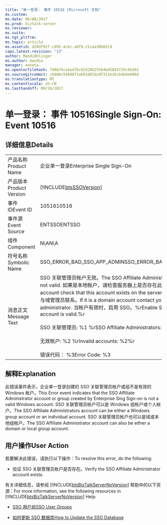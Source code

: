 ```yaml
---
title: "单一登录： 事件 10516 |Microsoft 文档"
ms.custom: 
ms.date: 06/08/2017
ms.prod: biztalk-server
ms.reviewer: 
ms.suite: 
ms.tgt_pltfrm: 
ms.topic: article
ms.assetid: d20df92f-c995-4cbc-a8f9-21cea30b82c9
caps.latest.revision: "13"
author: MandiOhlinger
ms.author: mandia
manager: anneta
ms.openlocfilehash: 7d0b74ca4a47bc62d28b25564bd5843729c56362
ms.sourcegitcommit: cb908c540d8f1a692d01dc8f313e16cb4b4e696d
ms.translationtype: MT
ms.contentlocale: zh-CN
ms.lasthandoff: 09/20/2017
---
```

# <a name="single-sign-on-event-10516"></a><span data-ttu-id="becd7-102">单一登录： 事件 10516</span><span class="sxs-lookup"><span data-stu-id="becd7-102">Single Sign-On: Event 10516</span></span>
## <a name="details"></a><span data-ttu-id="becd7-103">详细信息</span><span class="sxs-lookup"><span data-stu-id="becd7-103">Details</span></span>  
  
|||  
|-|-|  
|<span data-ttu-id="becd7-104">产品名称</span><span class="sxs-lookup"><span data-stu-id="becd7-104">Product Name</span></span>|<span data-ttu-id="becd7-105">企业单一登录</span><span class="sxs-lookup"><span data-stu-id="becd7-105">Enterprise Single Sign-On</span></span>|  
|<span data-ttu-id="becd7-106">产品版本</span><span class="sxs-lookup"><span data-stu-id="becd7-106">Product Version</span></span>|[!INCLUDE[btsSSOVersion](../includes/btsssoversion-md.md)]|  
|<span data-ttu-id="becd7-107">事件 ID</span><span class="sxs-lookup"><span data-stu-id="becd7-107">Event ID</span></span>|<span data-ttu-id="becd7-108">10516</span><span class="sxs-lookup"><span data-stu-id="becd7-108">10516</span></span>|  
|<span data-ttu-id="becd7-109">事件源</span><span class="sxs-lookup"><span data-stu-id="becd7-109">Event Source</span></span>|<span data-ttu-id="becd7-110">ENTSSO</span><span class="sxs-lookup"><span data-stu-id="becd7-110">ENTSSO</span></span>|  
|<span data-ttu-id="becd7-111">组件</span><span class="sxs-lookup"><span data-stu-id="becd7-111">Component</span></span>|<span data-ttu-id="becd7-112">N\A</span><span class="sxs-lookup"><span data-stu-id="becd7-112">N\A</span></span>|  
|<span data-ttu-id="becd7-113">符号名称</span><span class="sxs-lookup"><span data-stu-id="becd7-113">Symbolic Name</span></span>|<span data-ttu-id="becd7-114">SSO_ERROR_BAD_SSO_APP_ADMIN</span><span class="sxs-lookup"><span data-stu-id="becd7-114">SSO_ERROR_BAD_SSO_APP_ADMIN</span></span>|  
|<span data-ttu-id="becd7-115">消息正文</span><span class="sxs-lookup"><span data-stu-id="becd7-115">Message Text</span></span>|<span data-ttu-id="becd7-116">SSO 关联管理员帐户无效。</span><span class="sxs-lookup"><span data-stu-id="becd7-116">The SSO Affiliate Administrators account is not valid.</span></span> <span data-ttu-id="becd7-117">如果是本地帐户，请检查服务器上是否存在此帐户。</span><span class="sxs-lookup"><span data-stu-id="becd7-117">If it is a local account check that this account exists on the server.</span></span> <span data-ttu-id="becd7-118">如果是域帐户，请与域管理员联系。</span><span class="sxs-lookup"><span data-stu-id="becd7-118">If it is a domain account contact your domain administrator.</span></span> <span data-ttu-id="becd7-119">当帐户有效时，启用 SSO。%r</span><span class="sxs-lookup"><span data-stu-id="becd7-119">Enable SSO when the account is valid.%r</span></span><br /><br /> <span data-ttu-id="becd7-120">SSO 关联管理员: %1 %r</span><span class="sxs-lookup"><span data-stu-id="becd7-120">SSO Affiliate Administrators: %1%r</span></span><br /><br /> <span data-ttu-id="becd7-121">无效帐户: %2 %r</span><span class="sxs-lookup"><span data-stu-id="becd7-121">Invalid accounts: %2%r</span></span><br /><br /> <span data-ttu-id="becd7-122">错误代码： %3</span><span class="sxs-lookup"><span data-stu-id="becd7-122">Error Code: %3</span></span>|  
  
## <a name="explanation"></a><span data-ttu-id="becd7-123">解释</span><span class="sxs-lookup"><span data-stu-id="becd7-123">Explanation</span></span>  
 <span data-ttu-id="becd7-124">此错误事件表示，企业单一登录创建的 SSO 关联管理员帐户或组不是有效的 Windows 帐户。</span><span class="sxs-lookup"><span data-stu-id="becd7-124">This Error event indicates that the SSO Affiliate Administrator account or group created by Enterprise Sing Sign-on is not a valid Windows account.</span></span> <span data-ttu-id="becd7-125">SSO 关联管理员帐户可以是 Windows 组帐户或个人帐户。</span><span class="sxs-lookup"><span data-stu-id="becd7-125">The SSO Affiliate Administrators account can be either a Windows group account or an individual account.</span></span> <span data-ttu-id="becd7-126">SSO 关联管理员帐户也可以是域或本地组帐户。</span><span class="sxs-lookup"><span data-stu-id="becd7-126">The SSO Affiliate Administrator account can also be either a domain or local group account.</span></span>  
  
## <a name="user-action"></a><span data-ttu-id="becd7-127">用户操作</span><span class="sxs-lookup"><span data-stu-id="becd7-127">User Action</span></span>  
 <span data-ttu-id="becd7-128">若要解决此错误，请执行以下操作：</span><span class="sxs-lookup"><span data-stu-id="becd7-128">To resolve this error, do the following:</span></span>  
  
-   <span data-ttu-id="becd7-129">验证 SSO 关联管理员帐户是否存在。</span><span class="sxs-lookup"><span data-stu-id="becd7-129">Verify the SSO Affiliate Administrator account exists.</span></span>  
  
 <span data-ttu-id="becd7-130">有关详细信息，请参阅 [!INCLUDE[btsBizTalkServerNoVersion](../includes/btsbiztalkservernoversion-md.md)] 帮助中的以下资源：</span><span class="sxs-lookup"><span data-stu-id="becd7-130">For more information, see the following resources in [!INCLUDE[btsBizTalkServerNoVersion](../includes/btsbiztalkservernoversion-md.md)] Help:</span></span>  
  
-   [<span data-ttu-id="becd7-131">SSO 用户组</span><span class="sxs-lookup"><span data-stu-id="becd7-131">SSO User Groups</span></span>](../core/sso-user-groups.md)  
  
-   [<span data-ttu-id="becd7-132">如何更新 SSO 数据库</span><span class="sxs-lookup"><span data-stu-id="becd7-132">How to Update the SSO Database</span></span>](../core/how-to-update-the-sso-database.md)